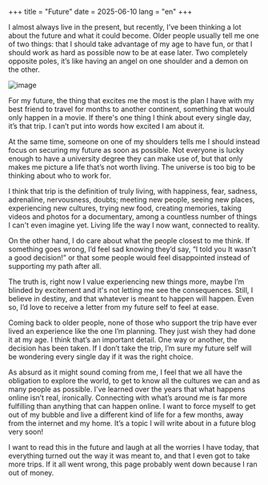 +++
title = "Future" 
date = 2025-06-10
lang = "en"
+++

I almost always live in the present, but recently, I’ve been thinking a lot about the future and what it could become. Older people usually tell me one of two things: that I should take advantage of my age to have fun, or that I should work as hard as possible now to be at ease later. Two completely opposite poles, it’s like having an angel on one shoulder and a demon on the other.

![image](/ad.jpg "title")

For my future, the thing that excites me the most is the plan I have with my best friend to travel for months to another continent, something that would only happen in a movie. If there's one thing I think about every single day, it’s that trip. I can’t put into words how excited I am about it.

At the same time, someone on one of my shoulders tells me I should instead focus on securing my future as soon as possible. Not everyone is lucky enough to have a university degree they can make use of, but that only makes me picture a life that’s not worth living. The universe is too big to be thinking about who to work for.

I think that trip is the definition of truly living, with happiness, fear, sadness, adrenaline, nervousness, doubts; meeting new people, seeing new places, experiencing new cultures, trying new food, creating memories, taking videos and photos for a documentary, among a countless number of things I can't even imagine yet. Living life the way I now want, connected to reality.

On the other hand, I do care about what the people closest to me think. If something goes wrong, I’d feel sad knowing they’d say, “I told you It wasn’t a good decision!” or that some people would feel disappointed instead of supporting my path after all.

The truth is, right now I value experiencing new things more, maybe I’m blinded by excitement and it's not letting me see the consequences. Still, I believe in destiny, and that whatever is meant to happen will happen. Even so, I’d love to receive a letter from my future self to feel at ease.

Coming back to older people, none of those who support the trip have ever lived an experience like the one I’m planning. They just wish they had done it at my age. I think that’s an important detail. One way or another, the decision has been taken. If I don’t take the trip, I’m sure my future self will be wondering every single day if it was the right choice.

As absurd as it might sound coming from me, I feel that we all have the obligation to explore the world, to get to know all the cultures we can and as many people as possible. I’ve learned over the years that what happens online isn’t real, ironically. Connecting with what’s around me is far more fulfilling than anything that can happen online. I want to force myself to get out of my bubble and live a different kind of life for a few months, away from the internet and my home. It’s a topic I will write about in a future blog very soon!

I want to read this in the future and laugh at all the worries I have today, that everything turned out the way it was meant to, and that I even got to take more trips. If it all went wrong, this page probably went down because I ran out of money.